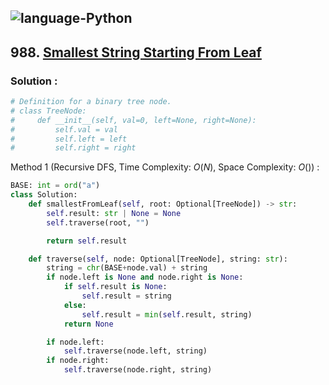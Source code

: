 ![language-Python](https://img.shields.io/badge/Python-ffd43b?style=for-the-badge&logo=PYTHON)
---

## 988. [Smallest String Starting From Leaf](https://leetcode.com/problems/smallest-string-starting-from-leaf)

### Solution :

```python
# Definition for a binary tree node.
# class TreeNode:
#     def __init__(self, val=0, left=None, right=None):
#         self.val = val
#         self.left = left
#         self.right = right
```

Method 1 (Recursive DFS, Time Complexity: $O(N)$, Space Complexity: $O()$) :
```python
BASE: int = ord("a")
class Solution:
    def smallestFromLeaf(self, root: Optional[TreeNode]) -> str:
        self.result: str | None = None
        self.traverse(root, "")

        return self.result

    def traverse(self, node: Optional[TreeNode], string: str):
        string = chr(BASE+node.val) + string
        if node.left is None and node.right is None:
            if self.result is None:
                self.result = string
            else:
                self.result = min(self.result, string)
            return None

        if node.left:
            self.traverse(node.left, string)
        if node.right:
            self.traverse(node.right, string)
```
